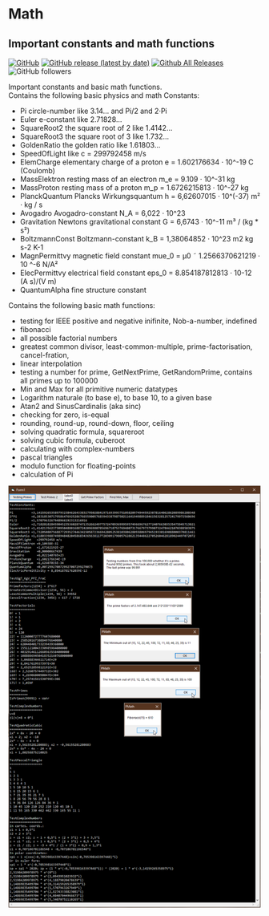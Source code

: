 # Math  
## Important constants and math functions  

[![GitHub](https://img.shields.io/github/license/OlimilO1402/Math?style=plastic)](https://github.com/OlimilO1402/Math/blob/master/LICENSE) 
[![GitHub release (latest by date)](https://img.shields.io/github/v/release/OlimilO1402/Math?style=plastic)](https://github.com/OlimilO1402/Math/releases/latest)
[![Github All Releases](https://img.shields.io/github/downloads/OlimilO1402/Math/total.svg)](https://github.com/OlimilO1402/Math/releases/download/v2024.08.01/Math_v2024.08.01.zip)
![GitHub followers](https://img.shields.io/github/followers/OlimilO1402?style=social)

Important constants and basic math functions.  
Contains the following basic physics and math Constants:  
* Pi               circle-number        like 3.14... and Pi/2 and 2·Pi
* Euler            e-constant           like 2.71828...
* SquareRoot2      the square root of 2 like 1.4142...
* SquareRoot3      the square root of 3 like 1.732...
* GoldenRatio      the golden ratio     like 1.61803...
* SpeedOfLight     like c = 299792458 m/s
* ElemCharge       elementary charge of a proton     e   = 1.602176634 · 10^-19 C (Coulomb)
* MassElektron     resting mass of an electron       m_e = 9.109 · 10^-31 kg
* MassProton       resting mass of a  proton         m_p = 1.6726215813 · 10^-27 kg
* PlanckQuantum    Plancks Wirkungsquantum           h   = 6,62607015 · 10^(-37) m² · kg / s
* Avogadro         Avogadro-constant                 N_A = 6,022 · 10^23
* Gravitation      Newtons gravitational constant    G   = 6,6743 · 10^-11 m³ / (kg * s²)
* BoltzmannConst   Boltzmann-constant                k_B = 1,38064852 · 10^23 m2 kg s-2 K-1
* MagnPermittvy    magnetic field constant         mue_0 = µ0 ˜  1.2566370621219 · 10 ^-6 N/A²
* ElecPermittvy    electrical field constant       eps_0 = 8.854187812813 · 10-12 (A s)/(V m)
* QuantumAlpha     fine structure constant

Contains the following basic math functions:
* testing for IEEE positive and negative inifinite, Nob-a-number, indefined
* fibonacci 
* all possible factorial numbers
* greatest common divisor, least-common-multiple, prime-factorisation, cancel-fration, 
* linear interpolation
* testing a number for prime, GetNextPrime, GetRandomPrime, contains all primes up to 100000
* Min and Max for all primitive numeric datatypes
* Logarithm naturale (to base e), to base 10, to a given base
* Atan2 and SinusCardinalis (aka sinc)
* checking for zero, is-equal
* rounding, round-up, round-down, floor, ceiling
* solving quadratic formula, squareroot 
* solving cubic formula, cuberoot
* calculating with complex-numbers 
* pascal triangles
* modulo function for floating-points
* calculation of Pi



![Math Image](Resources/Math.png "Math Image")
